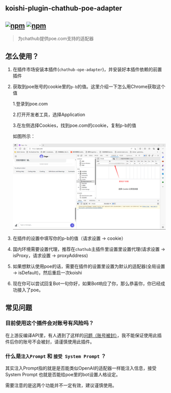 ## koishi-plugin-chathub-poe-adapter

## [![npm](https://img.shields.io/npm/v/@dingyi222666/koishi-plugin-chathub-poe-adapter)](https://www.npmjs.com/package/@dingyi222666/koishi-plugin-chathub-poe-adapter) [![npm](https://img.shields.io/npm/dt/@dingyi222666/koishi-plugin-chathub-poe-adapter)](https://www.npmjs.com/package//@dingyi222666/koishi-plugin-chathub-poe-adapter)

> 为chathub提供poe.com支持的适配器

## 怎么使用？

1. 在插件市场安装本插件(`chathub-ope-adapter`)，并安装好本插件依赖的前置插件
2. 获取到poe账号的cookie里的`p-b`的值。这里介绍一下怎么用Chrome获取这个值

    1.登录到poe.com

    2.打开开发者工具，选择Application

    3.在左侧选择Cookies，找到poe.com的cookie，复制p-b的值

    如图所示：

    ![image](../../screenshots/poe_cookies.png)

3. 在插件的设置中填写你的p-b的值（请求设置 -> cookie）

4. 国内环境需要设置代理，推荐在`chathub`主插件里设置里设置代理(请求设置 -> isProxy，请求设置 -> proxyAddress)

5. 如果想默认使用poe的话，需要在插件的设置里设置为默认的适配器(全局设置 -> isDefault)，然后重启一次koishi

6. 现在你可以尝试回复Bot一句你好，如果Bot响应了你，那么恭喜你，你已经成功接入了poe。


## 常见问题

### 目前使用这个插件会对账号有风险吗？

在上游反编译API里，有人遇到了这样的[问题（账号被封）](https://github.com/ading2210/poe-api/issues/54)，我不能保证使用此插件后你的账号不会被封，请谨慎使用此插件。

### 什么是`注入Prompt` 和 `接受 System Prompt` ？

其实注入Prompt指的就是是否能类似OpenAI的适配器一样能注入信息，接受 System Prompt 也就是否能给poe里的bot设置人格设定。

需要注意的是这两个功能并不一定有效，建议谨慎使用。